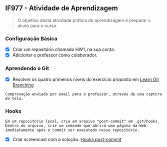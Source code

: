 ## IF977 - Atividade de Aprendizagem
> O objetivo desta atividade prática de aprendizagem é preparar o aluno para o curso.

### Configuração Básica

- [x] Criar um repositório chamado HW1, na sua conta.
- [x] Adicionar o professor como colaborador.

### Aprendendo o Git

- [x] Resolver os quatro primeiros níveis do exercício proposto em [Learn Git Branching](https://learngitbranching.js.org/)
```
Comprovação enviada por email para o professor, através de uma captura de tela.
```

### Hooks 
```
Em um repositório local, crie em arquivo "post-commit" em .git/hooks. Dentro do arquivo, crie um comando que abrirá uma página da Web imediatamente após o commit ser executado nesse repositório.
```
- [x] Criar screencast com a solução.
[Hooks post-commit](https://www.youtube.com/watch?v=wCPeYwvUw5w&authuser=0)


